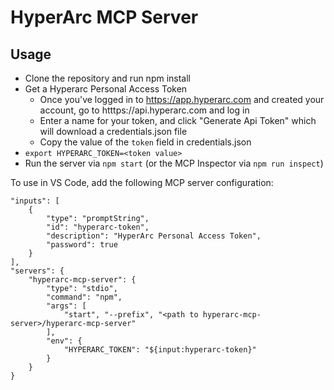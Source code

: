 # HyperArc MCP Server

## Usage
* Clone the repository and run npm install
* Get a Hyperarc Personal Access Token
  * Once you've logged in to https://app.hyperarc.com and created your account, go to htttps://api.hyperarc.com and log in
  * Enter a name for your token, and click "Generate Api Token" which will download a credentials.json file
  * Copy the value of the `token` field in credentials.json
* `export HYPERARC_TOKEN=<token value>`
* Run the server via `npm start` (or the MCP Inspector via `npm run inspect`)

To use in VS Code, add the following MCP server configuration:
```
"inputs": [
    {
        "type": "promptString",
        "id": "hyperarc-token",
        "description": "HyperArc Personal Access Token",
        "password": true
    }
],
"servers": {
    "hyperarc-mcp-server": {
        "type": "stdio",
        "command": "npm",
        "args": [
            "start", "--prefix", "<path to hyperarc-mcp-server>/hyperarc-mcp-server"
        ],
        "env": {
            "HYPERARC_TOKEN": "${input:hyperarc-token}"
        }
    }
}
```
